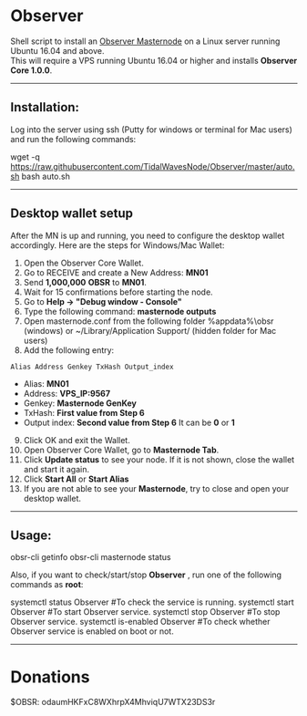 # Observer
Shell script to install an [Observer Masternode](https://obsr.org/index) on a Linux server running Ubuntu 16.04 and above.  
This will require a VPS running Ubuntu 16.04 or higher and installs **Observer Core 1.0.0**.
***

## Installation:
Log into the server using ssh (Putty for windows or terminal for Mac users) and run the following commands:

wget -q https://raw.githubusercontent.com/TidalWavesNode/Observer/master/auto.sh
bash auto.sh

***

## Desktop wallet setup

After the MN is up and running, you need to configure the desktop wallet accordingly. Here are the steps for Windows/Mac Wallet:
1. Open the Observer Core Wallet.
2. Go to RECEIVE and create a New Address: **MN01**
3. Send **1,000,000** **OBSR** to **MN01**.
4. Wait for 15 confirmations before starting the node.
5. Go to **Help -> "Debug window - Console"**
6. Type the following command: **masternode outputs**
7. Open masternode.conf from the following folder %appdata%\obsr (windows) or ~/Library/Application Support/ (hidden folder for Mac users)
8. Add the following entry:
```
Alias Address Genkey TxHash Output_index
```
* Alias: **MN01**
* Address: **VPS_IP:9567**
* Genkey: **Masternode GenKey**
* TxHash: **First value from Step 6** 
* Output index:  **Second value from Step 6** It can be **0** or **1**
9. Click OK and exit the Wallet.
10. Open Observer Core Wallet, go to **Masternode Tab**.
11. Click **Update status** to see your node. If it is not shown, close the wallet and start it again.
10. Click **Start All** or **Start Alias**
11. If you are not able to see your **Masternode**, try to close and open your desktop wallet.
***

## Usage:

obsr-cli getinfo
obsr-cli masternode status

Also, if you want to check/start/stop **Observer** , run one of the following commands as **root**:

systemctl status Observer #To check the service is running.
systemctl start Observer #To start Observer service.
systemctl stop Observer #To stop Observer service.
systemctl is-enabled Observer #To check whether Observer service is enabled on boot or not.

***
# Donations
$OBSR: odaumHKFxC8WXhrpX4MhviqU7WTX23DS3r
